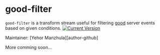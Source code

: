 # good-filter

`good-filter` is a transform stream useful for filtering [good](https://github.com/hapijs/good) server events based on given conditions.
[![Current Version](https://img.shields.io/npm/v/good-filter.svg)](https://www.npmjs.com/package/good-filter)

Maintainer: [Yehor Manzhula][author-github]

More comming soon...
